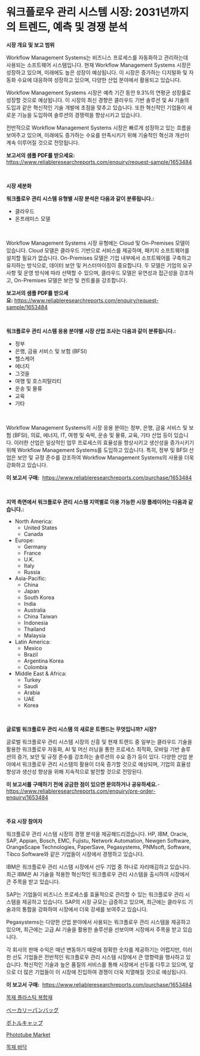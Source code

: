 <p><h1>워크플로우 관리 시스템 시장: 2031년까지의 트렌드, 예측 및 경쟁 분석</h1></p><p><strong>시장 개요 및 보고 범위</strong></p>
<p><p>Workflow Management Systems는 비즈니스 프로세스를 자동화하고 관리하는데 사용되는 소프트웨어 시스템입니다. 현재 Workflow Management Systems 시장은 성장하고 있으며, 미래에도 높은 성장이 예상됩니다. 이 시장은 증가하는 디지털화 및 자동화 수요에 대응하여 성장하고 있으며, 다양한 산업 분야에서 활용되고 있습니다.</p><p>Workflow Management Systems 시장은 예측 기간 동안 9.3%의 연평균 성장률로 성장할 것으로 예상됩니다. 이 시장의 최신 경향은 클라우드 기반 솔루션 및 AI 기술의 도입과 같은 혁신적인 기술 개발에 초점을 맞추고 있습니다. 또한 혁신적인 기업들이 새로운 기능을 도입하여 솔루션의 경쟁력을 향상시키고 있습니다.</p><p>전반적으로 Workflow Management Systems 시장은 빠르게 성장하고 있는 흐름을 보여주고 있으며, 미래에도 증가하는 수요를 만족시키기 위해 기술적인 혁신과 개선이 계속 이루어질 것으로 전망됩니다.</p></p>
<p><strong>보고서의 샘플 PDF를 받으세요:</strong> <a href="https://www.reliableresearchreports.com/enquiry/request-sample/1653484">https://www.reliableresearchreports.com/enquiry/request-sample/1653484</a></p>
<p>&nbsp;</p>
<p><strong>시장 세분화</strong></p>
<p><strong>워크플로우 관리 시스템 유형별 시장 분석은 다음과 같이 분류됩니다.:</strong></p>
<p><ul><li>클라우드</li><li>온프레미스 모델</li></ul></p>
<p>&nbsp;</p>
<p><p>Workflow Management Systems 시장 유형에는 Cloud 및 On-Premises 모델이 있습니다. Cloud 모델은 클라우드 기반으로 서비스를 제공하며, 패키지 소프트웨어를 설치할 필요가 없습니다. On-Premises 모델은 기업 내부에서 소프트웨어를 구축하고 유지하는 방식으로, 데이터 보안 및 커스터마이징이 중요합니다. 두 모델은 기업의 요구 사항 및 운영 방식에 따라 선택할 수 있으며, 클라우드 모델은 유연성과 접근성을 강조하고, On-Premises 모델은 보안 및 컨트롤을 강조합니다.</p></p>
<p><strong>보고서의 샘플 PDF를 받으세요:</strong>&nbsp;<a href="https://www.reliableresearchreports.com/enquiry/request-sample/1653484">https://www.reliableresearchreports.com/enquiry/request-sample/1653484</a></p>
<p>&nbsp;</p>
<p><strong> 워크플로우 관리 시스템 응용 분야별 시장 산업 조사는 다음과 같이 분류됩니다.:</strong></p>
<p><ul><li>정부</li><li>은행, 금융 서비스 및 보험 (BFSI)</li><li>헬스케어</li><li>에너지</li><li>그것을</li><li>여행 및 호스피탈리티</li><li>운송 및 물류</li><li>교육</li><li>기타</li></ul></p>
<p>&nbsp;</p>
<p><p>Workflow Management Systems의 시장 응용 분야는 정부, 은행, 금융 서비스 및 보험 (BFSI), 의료, 에너지, IT, 여행 및 숙박, 운송 및 물류, 교육, 기타 산업 등이 있습니다. 이러한 산업은 일상적인 업무 프로세스의 효율성을 향상시키고 생산성을 증가시키기 위해 Workflow Management Systems를 도입하고 있습니다. 특히, 정부 및 BFSI 산업은 보안 및 규정 준수를 강조하여 Workflow Management Systems의 사용을 더욱 강화하고 있습니다.</p></p>
<p><strong>이 보고서 구매:</strong>&nbsp; <a href="https://www.reliableresearchreports.com/purchase/1653484">https://www.reliableresearchreports.com/purchase/1653484</a></p>
<p>&nbsp;</p>
<p><strong>지역 측면에서 워크플로우 관리 시스템 지역별로 이용 가능한 시장 플레이어는 다음과 같습니다.:</strong></p>
<p><ul>
    <li>
        North America:
        <ul>
            <li>United States</li>
            <li>Canada</li>
        </ul>
    </li>
    <li>
        Europe:
        <ul>
            <li>Germany</li>
            <li>France</li>
            <li>U.K.</li>
            <li>Italy</li>
            <li>Russia</li>
        </ul>
    </li>
    <li>
        Asia-Pacific:
        <ul>
            <li>China</li>
            <li>Japan</li>
            <li>South Korea</li>
            <li>India</li>
            <li>Australia</li>
            <li>China Taiwan</li>
            <li>Indonesia</li>
            <li>Thailand</li>
            <li>Malaysia</li>
        </ul>
    </li>
    <li>
        Latin America:
        <ul>
            <li>Mexico</li>
            <li>Brazil</li>
            <li>Argentina Korea</li>
            <li>Colombia</li>
        </ul>
    </li>
    <li>
        Middle East & Africa:
        <ul>
            <li>Turkey</li>
            <li>Saudi</li>
            <li>Arabia</li>
            <li>UAE</li>
            <li>Korea</li>
        </ul>
    </li>
    </ul></p>
<p>&nbsp;</p>
<p><strong>글로벌 워크플로우 관리 시스템 의 새로운 트렌드는 무엇입니까? 시장?</strong></p>
<p><p>글로벌 워크플로우 관리 시스템 시장의 신흥 및 현재 트렌드 중 일부는 클라우드 기술을 활용한 워크플로우 자동화, AI 및 머신 러닝을 통한 프로세스 최적화, 모바일 기반 솔루션의 증가, 보안 및 규정 준수를 강조하는 솔루션의 수요 증가 등이 있다. 다양한 산업 분야에서 워크플로우 관리 시스템의 활용이 더욱 증가할 것으로 예상되며, 기업의 효율성 향상과 생산성 향상을 위해 지속적으로 발전할 것으로 전망된다.</p></p>
<p><strong>이 보고서를 구매하기 전에 궁금한 점이 있으면 문의하거나 공유하세요.</strong>- <a href="https://www.reliableresearchreports.com/enquiry/pre-order-enquiry/1653484">https://www.reliableresearchreports.com/enquiry/pre-order-enquiry/1653484</a></p>
<p>&nbsp;</p>
<p><strong>주요 시장 참여자</strong></p>
<p><p>워크플로우 관리 시스템 시장의 경쟁 분석을 제공해드리겠습니다. HP, IBM, Oracle, SAP, Appian, Bosch, EMC, Fujistu, Network Automation, Newgen Software, OrangeScape Technologies, PaperSave, Pegasystems, PNMsoft, Software, Tibco Software와 같은 기업들이 시장에서 경쟁하고 있습니다. </p><p>IBM은 워크플로우 관리 시스템 시장에서 선두 기업 중 하나로 자리매김하고 있습니다. 최근 IBM은 AI 기술을 적용한 혁신적인 워크플로우 관리 시스템을 출시하여 시장에서 큰 주목을 받고 있습니다. </p><p>SAP는 기업들이 비즈니스 프로세스를 효율적으로 관리할 수 있는 워크플로우 관리 시스템을 제공하고 있습니다. SAP의 시장 규모는 급증하고 있으며, 최근에는 클라우드 기술과의 통합을 강화하여 시장에서 더욱 강세를 보여주고 있습니다. </p><p>Pegasystems는 다양한 산업 분야에서 사용되는 워크플로우 관리 시스템을 제공하고 있으며, 최근에는 고급 AI 기술을 활용한 솔루션을 선보이며 시장에서 주목을 받고 있습니다. </p><p>각 회사의 판매 수익은 매년 변동하기 때문에 정확한 숫자를 제공하기는 어렵지만, 이러한 선도 기업들은 전반적인 워크플로우 관리 시스템 시장에서 큰 영향력을 행사하고 있습니다. 혁신적인 기술과 높은 품질의 서비스를 통해 시장에서 선두를 다투고 있으며, 앞으로 더 많은 기업들이 이 시장에 진입하여 경쟁이 더욱 치열해질 것으로 예상됩니다.</p></p>
<p><strong>이 보고서 구매:</strong>&nbsp;&nbsp;<a href="https://www.reliableresearchreports.com/purchase/1653484">https://www.reliableresearchreports.com/purchase/1653484</a></p>
<p><p><a href="https://github.com/vsr06p4p49/Market-Research-Report-List-1/blob/main/626867010868.md">목재 플라스틱 복합재</a></p><p><a href="https://github.com/ReganWisoky2023/Market-Research-Report-List-1/blob/main/268079911737.md">ベーカリーパンバッグ</a></p><p><a href="https://github.com/cbigkbh02719/Market-Research-Report-List-1/blob/main/502260011736.md">ボトルキャップ</a></p><p><a href="https://github.com/angelajermaine/Market-Research-Report-List-2/blob/main/phototube-market.md">Phototube Market</a></p><p><a href="https://github.com/Penelolack456456/Market-Research-Report-List-1/blob/main/509971610869.md">목재 바닥</a></p></p>
